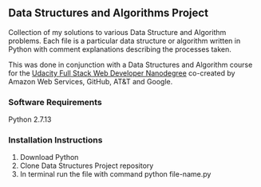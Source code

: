 ## Data Structures and Algorithms Project

Collection of my solutions to various Data Structure and Algorithm problems. Each file is a particular data structure or algorithm written in Python with comment explanations describing the processes taken.

This was done in conjunction with a Data Structures and Algorithm course for the [Udacity Full Stack Web Developer Nanodegree](https://www.udacity.com/course/full-stack-web-developer-nanodegree--nd004) co-created by Amazon Web Services, GitHub, AT&T and Google.

### Software Requirements

Python 2.7.13

### Installation Instructions

1. Download Python</br>
2. Clone Data Structures Project repository</br>
3. In terminal run the file with command python file-name.py</br>